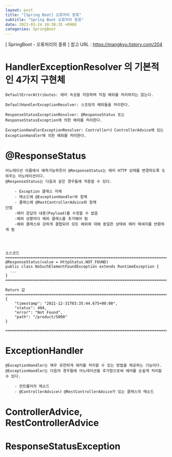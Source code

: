 ```yaml
---
layout: post
title: "[Spring Boot] 오류처리 종류"
subtitle: "Spring Boot 오류처리 종류"
date: 2023-03-24 10:30:35 +0900
categories: SpringBoot
---
```

[ SpringBoot - 오류처리의 종류 ]
	참고 URL : 
		https://mangkyu.tistory.com/204


# HandlerExceptionResolver 의 기본적인 4가지 구현체
	DefaultErrorAttributes: 에러 속성을 저장하며 직접 예외를 처리하지는 않는다.
	
	DefaultHandlerExceptionResolver: 스프링의 예외들을 처리한다.
	
	ResponseStatusExceptionResolver: @ResponseStatus 또는 ResponseStatusException에 의한 예외를 처리한다.
	
	ExceptionHandlerExceptionResolver: Controller나 ControllerAdvice에 있는 ExceptionHandler에 의한 예외를 처리한다.




# @ResponseStatus
	어노테이션 이름에서 예측가능하듯이 @ResponseStatus는 에러 HTTP 상태를 변경하도록 도와주는 어노테이션이다. 
	@ResponseStatus는 다음과 같은 경우들에 적용할 수 있다.

		- Exception 클래스 자체
		- 메소드에 @ExceptionHandler와 함께
		- 클래스에 @RestControllerAdvice와 함께
	단점
		-에러 응답의 내용(Payload)를 수정할 수 없음
		-예외 상황마다 예외 클래스를 추가해야 됨
		-예와 클래스와 강하게 결합되어 모든 예외에 대해 동일한 상태와 에러 메세지를 반환하게 됨
		



	소스코드
	=================================================================================================================
	@ResponseStatus(value = HttpStatus.NOT_FOUND)
	public class NoSuchElementFoundException extends RuntimeException {
	  ...
	}
	=================================================================================================================

	Return 값
	=================================================================================================================
	{
		"timestamp": "2021-12-31T03:35:44.675+00:00",
		"status": 404,
		"error": "Not Found",
		"path": "/product/5000"
	}

	=================================================================================================================

# ExceptionHandler
	@ExceptionHandler는 매우 유연하게 에러를 처리할 수 있는 방법을 제공하는 기능이다. 
	@ExceptionHandler는 다음의 경우들에 어노테이션을 추가함으로써 에러를 손쉽게 처리할 수 있다.

		- 컨트롤러의 메소드
		- @ControllerAdvice나 @RestControllerAdvice가 있는 클래스의 메소드




# ControllerAdvice, RestControllerAdvice



# ResponseStatusException


